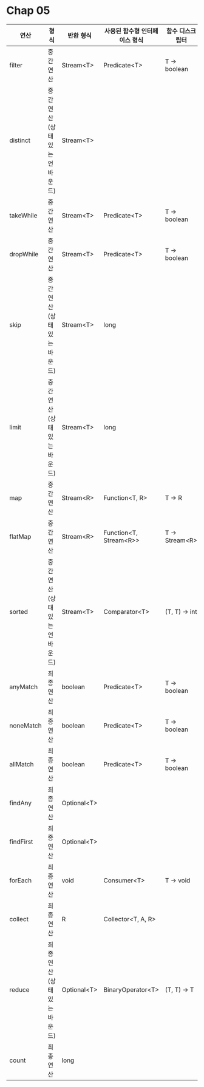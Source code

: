 # Chap 05

| 연산        | 형식                 | 반환 형식             | 사용된 함수형 인터페이스 형식                   | 함수 디스크립터             |
|-----------|--------------------|-------------------|------------------------------------|----------------------|
| filter    | 중간 연산              | Stream&lt;T&gt;   | Predicate&lt;T&gt;                 | T -> boolean         |
| distinct  | 중간 연산 (상태 있는 언바운드) | Stream&lt;T&gt;   ||                                    |
| takeWhile | 중간 연산              | Stream&lt;T&gt;   | Predicate&lt;T&gt;                 | T -> boolean         |
| dropWhile | 중간 연산              | Stream&lt;T&gt;   | Predicate&lt;T&gt;                 | T -> boolean         |
| skip      | 중간 연산 (상태 있는 바운드)  | Stream&lt;T&gt;   | long                               |                      |
| limit     | 중간 연산 (상태 있는 바운드)  | Stream&lt;T&gt;   | long                               |                      |
| map       | 중간 연산              | Stream&lt;R&gt;   | Function&lt;T, R&gt;               | T -> R               |
| flatMap   | 중간 연산              | Stream&lt;R&gt;   | Function&lt;T, Stream&lt;R&gt;&gt; | T -> Stream&lt;R&gt; |
| sorted    | 중간 연산 (상태 있는 언바운드) | Stream&lt;T&gt;   | Comparator&lt;T&gt;                | (T, T) -> int        |
| anyMatch  | 최종 연산              | boolean           | Predicate&lt;T&gt;                 | T -> boolean         |
| noneMatch | 최종 연산              | boolean           | Predicate&lt;T&gt;                 | T -> boolean         |
| allMatch  | 최종 연산              | boolean           | Predicate&lt;T&gt;                 | T -> boolean         |
| findAny   | 최종 연산              | Optional&lt;T&gt; |                                    |                      |
| findFirst | 최종 연산              | Optional&lt;T&gt; |                                    |                      |
| forEach   | 최종 연산              | void              | Consumer&lt;T&gt;                  | T -> void            |
| collect   | 최종 연산              | R                 | Collector&lt;T, A, R&gt;           |                      |
| reduce    | 최종 연산 (상태 있는 바운드)  | Optional&lt;T&gt; | BinaryOperator&lt;T&gt;            | (T, T) -> T          |
| count     | 최종 연산              | long              ||                                    |

